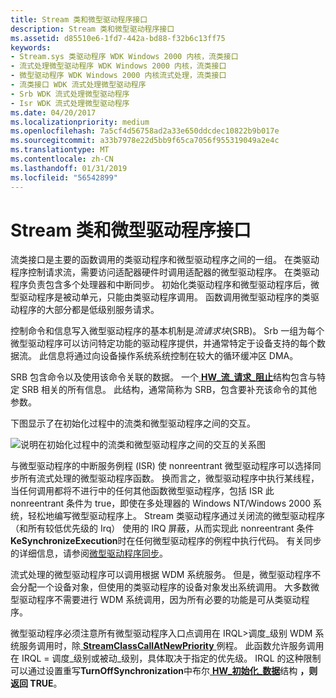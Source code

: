 ```yaml
---
title: Stream 类和微型驱动程序接口
description: Stream 类和微型驱动程序接口
ms.assetid: d85510e6-1fd7-442a-bd88-f32b6c13ff75
keywords:
- Stream.sys 类驱动程序 WDK Windows 2000 内核，流类接口
- 流式处理微型驱动程序 WDK Windows 2000 内核，流类接口
- 微型驱动程序 WDK Windows 2000 内核流式处理，流类接口
- 流类接口 WDK 流式处理微型驱动程序
- Srb WDK 流式处理微型驱动程序
- Isr WDK 流式处理微型驱动程序
ms.date: 04/20/2017
ms.localizationpriority: medium
ms.openlocfilehash: 7a5cf4d56758ad2a33e650ddcdec10822b9b017e
ms.sourcegitcommit: a33b7978e22d5bb9f65ca7056f955319049a2e4c
ms.translationtype: MT
ms.contentlocale: zh-CN
ms.lasthandoff: 01/31/2019
ms.locfileid: "56542899"
---
```

# <a name="stream-class-and-minidriver-interface"></a>Stream 类和微型驱动程序接口





流类接口是主要的函数调用的类驱动程序和微型驱动程序之间的一组。 在类驱动程序控制请求流，需要访问适配器硬件时调用适配器的微型驱动程序。 在类驱动程序负责包含多个处理器和中断同步。 初始化类驱动程序和微型驱动程序后，微型驱动程序是被动单元，只能由类驱动程序调用。 函数调用微型驱动程序的类驱动程序的大部分都是低级别服务请求。

控制命令和信息写入微型驱动程序的基本机制是*流请求块*(SRB)。 Srb 一组为每个微型驱动程序可以访问特定功能的驱动程序提供，并通常特定于设备支持的每个数据流。 此信息将通过向设备操作系统系统控制在较大的循环缓冲区 DMA。

SRB 包含命令以及使用该命令关联的数据。 一个[ **HW\_流\_请求\_阻止**](https://msdn.microsoft.com/library/windows/hardware/ff559702)结构包含与特定 SRB 相关的所有信息。 此结构，通常简称为 SRB，包含要补充该命令的其他参数。

下图显示了在初始化过程中的流类和微型驱动程序之间的交互。

![说明在初始化过程中的流类和微型驱动程序之间的交互的关系图](images/stclassi.png)

与微型驱动程序的中断服务例程 (ISR) 使 nonreentrant 微型驱动程序可以选择同步所有流式处理的微型驱动程序函数。 换而言之，微型驱动程序中执行某线程，当任何调用都将不进行中的任何其他函数微型驱动程序，包括 ISR 此 nonreentrant 条件为 true，即使在多处理器的 Windows NT/Windows 2000 系统，轻松地编写微型驱动程序上。 Stream 类驱动程序通过关闭流的微型驱动程序 （和所有较低优先级的 Irq） 使用的 IRQ 屏蔽，从而实现此 nonreentrant 条件**KeSynchronizeExecution**时在任何微型驱动程序的例程中执行代码。 有关同步的详细信息，请参阅[微型驱动程序同步](minidriver-synchronization.md)。

流式处理的微型驱动程序可以调用根据 WDM 系统服务。 但是，微型驱动程序不会分配一个设备对象，但使用的类驱动程序的设备对象发出系统调用。 大多数微型驱动程序不需要进行 WDM 系统调用，因为所有必要的功能是可从类驱动程序。

微型驱动程序必须注意所有微型驱动程序入口点调用在 IRQL&gt;调度\_级别 WDM 系统服务调用时，除[ **StreamClassCallAtNewPriority** ](https://msdn.microsoft.com/library/windows/hardware/ff568230)例程。 此函数允许服务调用在 IRQL = 调度\_级别或被动\_级别，具体取决于指定的优先级。 IRQL 的这种限制可以通过设置重写**TurnOffSynchronization**中布尔[ **HW\_初始化\_数据**](https://msdn.microsoft.com/library/windows/hardware/ff559682)结构 **，则返回 TRUE**。

 

 




